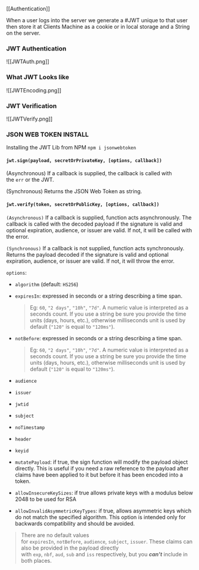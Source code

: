 [[Authentication]]

When a user logs into the server we generate a #JWT unique to that user then store it at Clients Machine as a cookie or in local storage and a String on the server.

### JWT Authentication
![[JWTAuth.png]]
### What JWT Looks like
![[JWTEncoding.png]]
### JWT Verification
![[JWTVerify.png]]

### JSON WEB TOKEN INSTALL
Installing the JWT Lib from NPM `npm i jsonwebtoken`

#### `jwt.sign(payload, secretOrPrivateKey, [options, callback])`

(Asynchronous) If a callback is supplied, the callback is called with the `err` or the JWT.

(Synchronous) Returns the JSON Web Token as string.


#### `jwt.verify(token, secretOrPublicKey, [options, callback])`

`(Asynchronous)` If a callback is supplied, function acts asynchronously. The callback is called with the decoded payload if the signature is valid and optional expiration, audience, or issuer are valid. If not, it will be called with the error.

`(Synchronous)` If a callback is not supplied, function acts synchronously. Returns the payload decoded if the signature is valid and optional expiration, audience, or issuer are valid. If not, it will throw the error.


`options`:

- `algorithm` (default: `HS256`)
- `expiresIn`: expressed in seconds or a string describing a time span.
    
    > Eg: `60`, `"2 days"`, `"10h"`, `"7d"`. A numeric value is interpreted as a seconds count. If you use a string be sure you provide the time units (days, hours, etc.), otherwise milliseconds unit is used by default (`"120"` is equal to `"120ms"`).
    
- `notBefore`: expressed in seconds or a string describing a time span.
    
    > Eg: `60`, `"2 days"`, `"10h"`, `"7d"`. A numeric value is interpreted as a seconds count. If you use a string be sure you provide the time units (days, hours, etc.), otherwise milliseconds unit is used by default (`"120"` is equal to `"120ms"`).
    
- `audience`
- `issuer`
- `jwtid`
- `subject`
- `noTimestamp`
- `header`
- `keyid`
- `mutatePayload`: if true, the sign function will modify the payload object directly. This is useful if you need a raw reference to the payload after claims have been applied to it but before it has been encoded into a token.
- `allowInsecureKeySizes`: if true allows private keys with a modulus below 2048 to be used for RSA
- `allowInvalidAsymmetricKeyTypes`: if true, allows asymmetric keys which do not match the specified algorithm. This option is intended only for backwards compatibility and should be avoided.

> There are no default values for `expiresIn`, `notBefore`, `audience`, `subject`, `issuer`. These claims can also be provided in the payload directly with `exp`, `nbf`, `aud`, `sub` and `iss` respectively, but you **_can't_** include in both places.